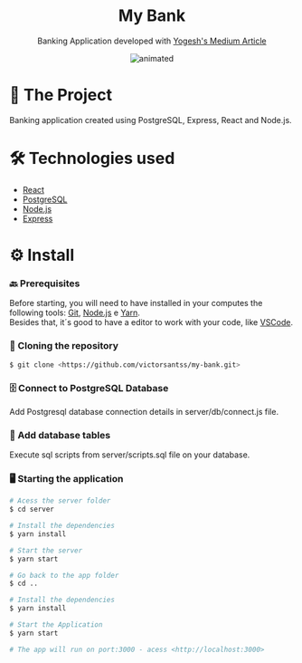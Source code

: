 <h1 align="center">My Bank</h1>

<p align="center">Banking Application developed with <a href="https://javascript.plainenglish.io/create-a-fullstack-banking-application-using-react-e8c96d74cd39">Yogesh's Medium Article</a> </p>

<p align="center">
  <img src="src/assets/demo.gif" alt="animated" />
</p>

<h1 align="left">🎯 The Project </h1>

<p> Banking application created using PostgreSQL, Express, React and Node.js. </p>

<h1 align="left">🛠️ Technologies used </h1>

- [React](https://pt-br.reactjs.org/)
- [PostgreSQL](https://www.postgresql.org/)
- [Node.js](https://nodejs.org/en/)
- [Express](https://expressjs.com/pt-br/)

<h1 align="left">⚙️ Install </h1>

### 🔙 Prerequisites

Before starting, you will need to have installed in your computes the following tools:
[Git](https://git-scm.com), [Node.js](https://nodejs.org/en/) e [Yarn](https://yarnpkg.com/). </br>
Besides that, it´s good to have a editor to work with your code, like [VSCode](https://code.visualstudio.com/).

### 🔽 Cloning the repository
```bash
$ git clone <https://github.com/victorsantss/my-bank.git>
```

### 🗄️ Connect to PostgreSQL Database
Add Postgresql database connection details in server/db/connect.js file.

### 📝 Add database tables
Execute sql scripts from server/scripts.sql file on your database.

### 🖥️ Starting the application

```bash
# Acess the server folder
$ cd server

# Install the dependencies
$ yarn install

# Start the server
$ yarn start

# Go back to the app folder
$ cd ..

# Install the dependencies
$ yarn install

# Start the Application
$ yarn start

# The app will run on port:3000 - acess <http://localhost:3000>
```
